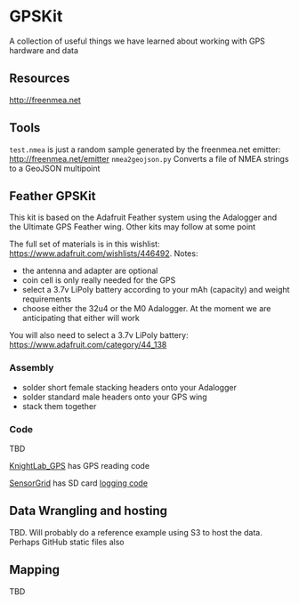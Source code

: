 # GPSKit
A collection of useful things we have learned about working with GPS hardware and data

## Resources
http://freenmea.net

## Tools

`test.nmea` is just a random sample generated by the freenmea.net emitter: http://freenmea.net/emitter
`nmea2geojson.py` Converts a file of NMEA strings to a GeoJSON multipoint

## Feather GPSKit

This kit is based on the Adafruit Feather system using the Adalogger and the Ultimate GPS Feather wing. Other kits may follow at some point

The full set of materials is in this wishlist: https://www.adafruit.com/wishlists/446492. Notes:
  - the antenna and adapter are optional
  - coin cell is only really needed for the GPS
  - select a 3.7v LiPoly battery according to your mAh (capacity) and weight requirements
  - choose either the 32u4 or the M0 Adalogger. At the moment we are anticipating that either will work

You will also need to select a 3.7v LiPoly battery: https://www.adafruit.com/category/44_138


### Assembly

 - solder short female stacking headers onto your Adalogger
 - solder standard male headers onto your GPS wing
 - stack them together

### Code

TBD

[KnightLab_GPS](https://github.com/NUKnightLab/KnightLab_GPS) has GPS reading code

[SensorGrid](https://github.com/NUKnightLab/SensorGrid) has SD card [logging code](https://github.com/NUKnightLab/SensorGrid/blob/master/io.cpp#L139)

## Data Wrangling and hosting

TBD. Will probably do a reference example using S3 to host the data. Perhaps GitHub static files also

## Mapping

TBD
